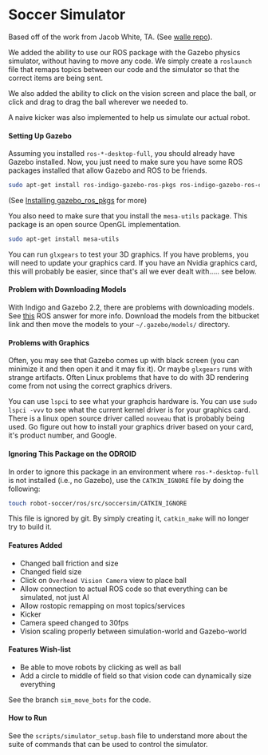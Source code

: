 Soccer Simulator
================

Based off of the work from Jacob White, TA. (See [walle repo](https://github.com/embeddedprogrammer/soccer/tree/gazebo)).

We added the ability to use our ROS package with the Gazebo physics simulator, without having to move any code. We simply create a `roslaunch` file that remaps topics between our code and the simulator so that the correct items are being sent.

We also added the ability to click on the vision screen and place the ball, or click and drag to drag the ball wherever we needed to.

A naive kicker was also implemented to help us simulate our actual robot.

#### Setting Up Gazebo ####

Assuming you installed `ros-*-desktop-full`, you should already have Gazebo installed. Now, you just need to make sure you have some ROS packages installed that allow Gazebo and ROS to be friends.

```bash
sudo apt-get install ros-indigo-gazebo-ros-pkgs ros-indigo-gazebo-ros-control
```
(See [Installing gazebo_ros_pkgs](http://gazebosim.org/tutorials?tut=ros_installing) for more)

You also need to make sure that you install the `mesa-utils` package. This package is an open source OpenGL implementation.

```bash
sudo apt-get install mesa-utils
```

You can run `glxgears` to test your 3D graphics. If you have problems, you will need to update your graphics card. If you have an Nvidia graphics card, this will probably be easier, since that's all we ever dealt with..... see below.

#### Problem with Downloading Models ####

With Indigo and Gazebo 2.2, there are problems with downloading models. See [this](http://answers.ros.org/question/199401/problem-with-indigo-and-gazebo-22/?answer=199475#post-id-199475) ROS answer for more info. Download the models from the bitbucket link and then move the models to your `~/.gazebo/models/` directory.

#### Problems with Graphics ####

Often, you may see that Gazebo comes up with black screen (you can minimize it and then open it and it may fix it). Or maybe `glxgears` runs with strange artifacts. Often Linux problems that have to do with 3D rendering come from not using the correct graphics drivers.

You can use `lspci` to see what your graphcis hardware is. You can use `sudo lspci -vvv` to see what the current kernel driver is for your graphics card. There is a linux open source driver called `nouveau` that is probably being used. Go figure out how to install your graphics driver based on your card, it's product number, and Google.

#### Ignoring This Package on the ODROID ####

In order to ignore this package in an environment where `ros-*-desktop-full` is not installed (i.e., no Gazebo), use the `CATKIN_IGNORE` file by doing the following:

```bash
touch robot-soccer/ros/src/soccersim/CATKIN_IGNORE
```

This file is ignored by git. By simply creating it, `catkin_make` will no longer try to build it.

#### Features Added ####

- Changed ball friction and size
- Changed field size
- Click on `Overhead Vision Camera` view to place ball
- Allow connection to actual ROS code so that everything can be simulated, not just AI
- Allow rostopic remapping on most topics/services
- Kicker
- Camera speed changed to 30fps
- Vision scaling properly between simulation-world and Gazebo-world

#### Features Wish-list ####

- Be able to move robots by clicking as well as ball
- Add a circle to middle of field so that vision code can dynamically size everything

See the branch `sim_move_bots` for the code.

#### How to Run ####

See the `scripts/simulator_setup.bash` file to understand more about the suite of commands that can be used to control the simulator.
